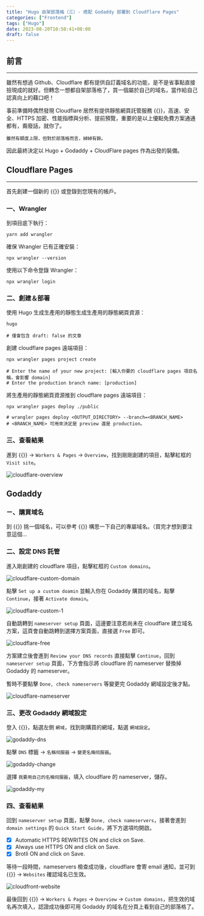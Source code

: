 ```yaml
---
title: "Hugo 自架部落格（三）- 搭配 Godaddy 部署到 Cloudflare Pages"
categories: ["Frontend"]
tags: ["Hugo"]
date: 2023-08-20T10:50:41+08:00
draft: false
---
```


## 前言
---

雖然有想過 Github、Cloudflare 都有提供自訂義域名的功能，是不是省事點直接撿現成的就好。但轉念一想都自架部落格了，買一個屬於自己的域名，當作給自己認真向上的藉口吧！

事前準備時偶然發現 Cloudflare 居然有提供靜態網頁託管服務 {{<NewTabLink href="https://pages.cloudflare.com/" title="Cloudflare Pages">}}，高速、安全、HTTPS 加密、性能指標與分析、提前預覽，重要的是以上優點免費方案通通都有，甭廢話，就你了。

```shell
雖然有額度上限，但對於部落格而言，綽綽有餘。
```

因此最終決定以 Hugo + Godaddy + CloudFlare pages 作為出發的裝備。

## Cloudflare Pages
---

首先創建一個新的 {{<NewTabLink href="https://dash.cloudflare.com/sign-up/workers-and-pages" title="Cloudflare帳戶">}} 或登錄到您現有的帳戶。

### 一、Wrangler

到項目底下執行：
```shell
yarn add wrangler
```

確保 Wrangler 已有正確安裝：
```shell
npx wrangler --version
```

使用以下命令登錄 Wrangler：
```shell
npx wrangler login
```

### 二、創建＆部署

使用 Hugo 生成生產用的靜態生成生產用的靜態網頁資源：
```shell
hugo

# 僅會包含 draft: false 的文章
```

創建 cloudflare pages 遠端項目：
```shell
npx wrangler pages project create

# Enter the name of your new project: [輸入你要的 cloudflare pages 項目名稱，會影響 domain]
# Enter the production branch name: [production]
```

將生產用的靜態網頁資源推到 cloudflare pages 遠端項目：
```shell
npx wrangler pages deploy ./public

# wrangler pages deploy <OUTPUT_DIRECTORY> --branch=<BRANCH_NAME>
# <BRANCH_NAME> 可用來決定是 preview 還是 production。
```

### 三、查看結果

進到 {{<NewTabLink href="https://dash.cloudflare.com/" title="Dashboard">}} -> `Workers & Pages` -> `Overview`，找到剛剛創建的項目，點擊紅框的 `Visit site`。

![cloudflare-overview](/images/cloudflare/cloudflare-overview.png)

## Godaddy

### ㄧ、購買域名

到 {{<NewTabLink href="https://tw.godaddy.com/" title="官網">}} 挑一個域名，可以參考 {{<NewTabLink href="https://www.wfublog.com/2014/04/how-to-choose-a-domain-name-sop.html?m=1" title="網址/網域 命名的要點 + 流程SOP(筆記)">}} 構思一下自己的專屬域名。（買完才想到要注意這個...

### 二、設定 DNS 託管

進入剛創建的 cloudflare 項目，點擊紅框的 `Custom domains`。

![cloudflare-custom-domain](/images/cloudflare/cloudflare-custom-domain.png)

點擊 `Set up a custom doamin` 並輸入你在 Godaddy 購買的域名，點擊 `Continue`，接著 `Activate domain`。

![cloudflare-custom-1](/images/cloudflare/cloudflare-custom-1.png)

自動跳轉到 `nameserver setup` 頁面，這邊要注意若尚未在 cloudflare 建立域名方案，這頁會自動跳轉到選擇方案頁面，直接選 `Free` 即可。

![cloudflare-free](/images/cloudflare/cloudflare-free.png)

方案建立後會進到 `Review your DNS records` 直接點擊 `Continue`，回到 `nameserver setup` 頁面，下方會指示將 cloudflare 的 nameserver 替換掉 Godaddy 的 nameserver。

暫時不要點擊 `Done, check nameservers` 等變更完 Godaddy 網域設定後才點。

![cloudflare-nameserver](/images/cloudflare/cloudflare-nameserver.png)

### 三、更改 Godaddy 網域設定

登入 {{<NewTabLink href="https://dashboard.godaddy.com/venture/domain" title="Godaddy Dashboard">}}，點選左側 `網域`，找到剛購買的網域，點選 `網域設定`。

![godaddy-dns](/images/godaddy/godaddy-dns.png)

點擊 `DNS` 標籤 -> `名稱伺服器` -> `變更名稱伺服器`。

![godaddy-change](/images/godaddy/godaddy-change.png)

選擇 `我要用自己的名稱伺服器`，填入 cloudflare 的 nameserver，儲存。

![godaddy-my](/images/godaddy/godaddy-my.png)

### 四、查看結果

回到 `nameserver setup` 頁面，點擊 `Done, check nameservers`，接著會進到 `domain settings` 的 `Quick Start Guide`，將下方選項均開啟。

 - [x] Automatic HTTPS REWRITES ON and click on Save.
 - [x] Always use HTTPS ON and click on Save.
 - [x] Brotli ON and click on Save.

等待一段時間，nameservers 檢查成功後，cloudflare 會寄 email 通知，並可到 {{<NewTabLink href="https://dash.cloudflare.com/" title="Dashboard">}} -> `Websites` 確認域名已生效。

![cloudfront-website](/images/cloudflare/cloudfront-website.png)

最後回到 {{<NewTabLink href="https://dash.cloudflare.com/" title="Dashboard">}} -> `Workers & Pages` -> `Overview` -> `Custom domains`，把生效的域名再次填入，認證成功後即可用 Godaddy 的域名在分頁上看到自己的部落格了。





